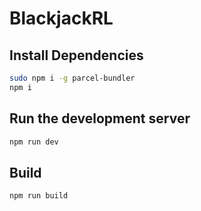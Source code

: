 # BlackjackRL

## Install Dependencies
```sh
sudo npm i -g parcel-bundler
npm i
 ```

## Run the development server
```sh
npm run dev
```

## Build
```sh
npm run build
```
